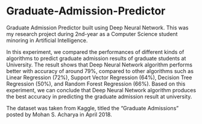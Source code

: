 # Graduate-Admission-Predictor
Graduate Admission Predictor built using Deep Neural Network. This was my research project during 2nd-year as a Computer Science student minoring in Artificial Intelligence. 

In this experiment, we compared the performances of different kinds of algorithms to predict graduate admission results of graduate students at University. The result shows that Deep Neural Network algorithm performs better with accuracy of around 79%, compared to other algorithms such as Linear Regression (72%), Support Vector Regression (64%), Decision Tree Regression (50%), and Random Forest Regression (66%). Based on this experiment, we can conclude that Deep Neural Network algorithm produces the best accuracy in predicting the graduate admission result at university. 

The dataset was taken from Kaggle, titled the “Graduate Admissions” posted by Mohan S. Acharya in April 2018.
